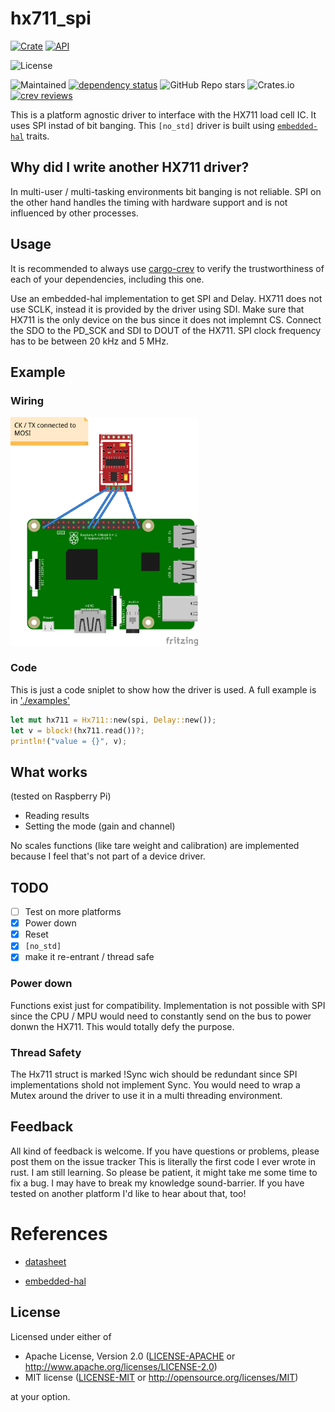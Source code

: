 # hx711_spi

[![Crate](https://img.shields.io/crates/v/hx711_spi?style=plastic)](https://crates.io/crates/hx711_spi)
[![API](https://docs.rs/hx711_spi/badge.svg)](https://docs.rs/hx711_spi)

![License](https://img.shields.io/crates/l/hx711_spi?style=plastic)

[//]:![Docs](https://img.shields.io/docsrs/hx711_spi?style=plastic)
[//]:![LOC](https://img.shields.io/tokei/lines/github/crjeder/hx711_spi?style=plastic)
![Maintained](https://img.shields.io/maintenance/yes/2021?style=plastic)
[![dependency status](https://deps.rs/repo/github/crjeder/hx711_spi/status.svg)](https://deps.rs/repo/github/crjeder/hx711_spi)
![GitHub Repo stars](https://img.shields.io/github/stars/crjeder/hx711_spi?style=plastic)
![Crates.io](https://img.shields.io/crates/d/hx711_spi?style=plastic)
[![crev reviews](https://web.crev.dev/rust-reviews/badge/crev_count/hx711_spi_bb.png)](https://web.crev.dev/rust-reviews/crate/hx711_spi/)


This is a platform agnostic driver to interface with the HX711 load cell IC. It uses SPI instad of bit banging.
This `[no_std]` driver is built using [`embedded-hal`][2] traits.

## Why did I write another HX711 driver?
In multi-user / multi-tasking environments bit banging is not reliable. SPI on the other hand handles the timing with hardware support and is not influenced by other processes.

## Usage
It is recommended to always use [cargo-crev](https://github.com/crev-dev/cargo-crev)
to verify the trustworthiness of each of your dependencies, including this one.

Use an embedded-hal implementation to get SPI and Delay.
HX711 does not use SCLK, instead it is provided by the driver using SDI. Make sure
that HX711 is the only device on the bus since it does not implemnt CS.
Connect the SDO to the PD_SCK and SDI to DOUT of the HX711. SPI clock frequency
has to be between 20 kHz and 5 MHz.

## Example

### Wiring
[<img src="examples/hx711_spi_bb.png" width="300">](examples/hx711_spi.fzz)

### Code
This is just a code sniplet to show how the driver is used. A full example is in
['./examples'](examples/src/main.rs)
```rust
let mut hx711 = Hx711::new(spi, Delay::new());
let v = block!(hx711.read())?;
println!("value = {}", v);
```

## What works
(tested on Raspberry Pi)

  - Reading results
  - Setting the mode (gain and channel)

No scales functions (like tare weight and calibration) are implemented because I feel that's not part of a device driver.

## TODO

  - [ ] Test on more platforms
  - [X] Power down
  - [X] Reset
  - [X] `[no_std]`
  - [X] make it re-entrant / thread safe

### Power down
Functions exist just for compatibility. Implementation is not possible with SPI since the CPU / MPU would need to constantly send on the bus to power donwn the HX711. This would totally defy the purpose.

### Thread Safety
The Hx711 struct is marked !Sync wich should be redundant since SPI implementations shold not implement Sync. You would need to wrap a Mutex around the driver to use it in a multi threading environment.  

## Feedback
All kind of feedback is welcome. If you have questions or problems, please post them on the issue tracker
This is literally the first code I ever wrote in rust. I am still learning. So please be patient, it might take me some time to fix a bug. I may have to break my knowledge sound-barrier.
If you have tested on another platform I'd like to hear about that, too!

# References

  - [datasheet][1]

[1]: https://cdn.sparkfun.com/datasheets/Sensors/ForceFlex/hx711_english.pdf

  - [embedded-hal][2]

[2]: https://github.com/rust-embedded/embedded-hal

## License

Licensed under either of

  - Apache License, Version 2.0 ([LICENSE-APACHE](LICENSE-APACHE) or
  http://www.apache.org/licenses/LICENSE-2.0)
  - MIT license ([LICENSE-MIT](LICENSE-MIT) or http://opensource.org/licenses/MIT)

at your option.
